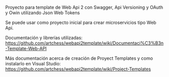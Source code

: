 Proyecto para template de Web Api 2 con Swagger, Api Versioning y OAuth y Owin utilizando Json Web Tokens

Se puede usar como proyecto inicial para crear microservicios tipo Web Api.

Documentación y librerías utilizadas:
https://github.com/artchess/webapi2template/wiki/Documentaci%C3%B3n-Template-Web-API

Más documentación acerca de creación de Proyect Templates y como instalarlo en Visual Studio:  https://github.com/artchess/webapi2template/wiki/Project-Templates 



